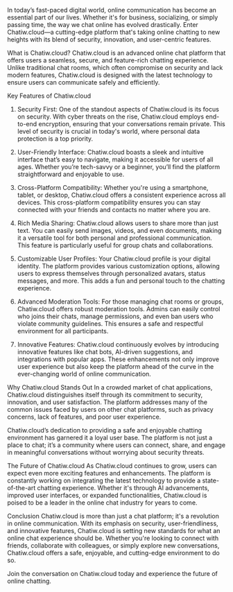 In today’s fast-paced digital world, online communication has become an essential part of our lives. Whether it's for business, socializing, or simply passing time, the way we chat online has evolved drastically. Enter Chatiw.cloud—a cutting-edge platform that's taking online chatting to new heights with its blend of security, innovation, and user-centric features.

What is Chatiw.cloud?
Chatiw.cloud is an advanced online chat platform that offers users a seamless, secure, and feature-rich chatting experience. Unlike traditional chat rooms, which often compromise on security and lack modern features, Chatiw.cloud is designed with the latest technology to ensure users can communicate safely and efficiently.

Key Features of Chatiw.cloud
1. Security First:
One of the standout aspects of Chatiw.cloud is its focus on security. With cyber threats on the rise, Chatiw.cloud employs end-to-end encryption, ensuring that your conversations remain private. This level of security is crucial in today's world, where personal data protection is a top priority.

2. User-Friendly Interface:
Chatiw.cloud boasts a sleek and intuitive interface that’s easy to navigate, making it accessible for users of all ages. Whether you’re tech-savvy or a beginner, you’ll find the platform straightforward and enjoyable to use.

3. Cross-Platform Compatibility:
Whether you're using a smartphone, tablet, or desktop, Chatiw.cloud offers a consistent experience across all devices. This cross-platform compatibility ensures you can stay connected with your friends and contacts no matter where you are.

4. Rich Media Sharing:
Chatiw.cloud allows users to share more than just text. You can easily send images, videos, and even documents, making it a versatile tool for both personal and professional communication. This feature is particularly useful for group chats and collaborations.

5. Customizable User Profiles:
Your Chatiw.cloud profile is your digital identity. The platform provides various customization options, allowing users to express themselves through personalized avatars, status messages, and more. This adds a fun and personal touch to the chatting experience.

6. Advanced Moderation Tools:
For those managing chat rooms or groups, Chatiw.cloud offers robust moderation tools. Admins can easily control who joins their chats, manage permissions, and even ban users who violate community guidelines. This ensures a safe and respectful environment for all participants.

7. Innovative Features:
Chatiw.cloud continuously evolves by introducing innovative features like chat bots, AI-driven suggestions, and integrations with popular apps. These enhancements not only improve user experience but also keep the platform ahead of the curve in the ever-changing world of online communication.

Why Chatiw.cloud Stands Out
In a crowded market of chat applications, Chatiw.cloud distinguishes itself through its commitment to security, innovation, and user satisfaction. The platform addresses many of the common issues faced by users on other chat platforms, such as privacy concerns, lack of features, and poor user experience.

Chatiw.cloud’s dedication to providing a safe and enjoyable chatting environment has garnered it a loyal user base. The platform is not just a place to chat; it’s a community where users can connect, share, and engage in meaningful conversations without worrying about security threats.

The Future of Chatiw.cloud
As Chatiw.cloud continues to grow, users can expect even more exciting features and enhancements. The platform is constantly working on integrating the latest technology to provide a state-of-the-art chatting experience. Whether it's through AI advancements, improved user interfaces, or expanded functionalities, Chatiw.cloud is poised to be a leader in the online chat industry for years to come.

Conclusion
Chatiw.cloud is more than just a chat platform; it's a revolution in online communication. With its emphasis on security, user-friendliness, and innovative features, Chatiw.cloud is setting new standards for what an online chat experience should be. Whether you're looking to connect with friends, collaborate with colleagues, or simply explore new conversations, Chatiw.cloud offers a safe, enjoyable, and cutting-edge environment to do so.

Join the conversation on Chatiw.cloud today and experience the future of online chatting.
